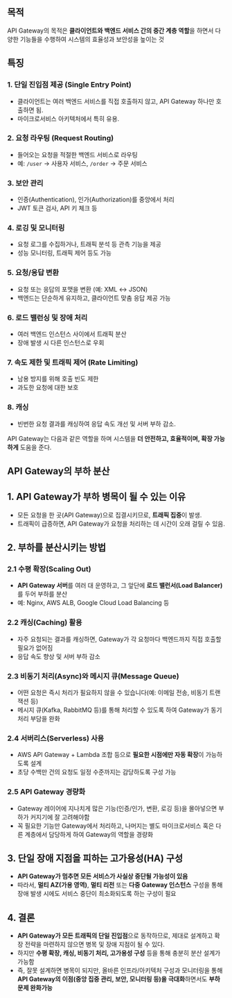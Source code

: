 ## 목적

API Gateway의 목적은 **클라이언트와 백엔드 서비스 간의 중간 계층 역할**을 하면서 다양한 기능들을 수행하여 시스템의 효율성과 보안성을 높이는 것

## 특징

### 1. **단일 진입점 제공 (Single Entry Point)**

- 클라이언트는 여러 백엔드 서비스를 직접 호출하지 않고, API Gateway 하나만 호출하면 됨.
- 마이크로서비스 아키텍처에서 특히 유용.

### 2. **요청 라우팅 (Request Routing)**

- 들어오는 요청을 적절한 백엔드 서비스로 라우팅
- 예: `/user` → 사용자 서비스, `/order` → 주문 서비스

### 3. **보안 관리**

- 인증(Authentication), 인가(Authorization)를 중앙에서 처리
- JWT 토큰 검사, API 키 체크 등

### 4. **로깅 및 모니터링**

- 요청 로그를 수집하거나, 트래픽 분석 등 관측 기능을 제공
- 성능 모니터링, 트래픽 제어 등도 가능

### 5. **요청/응답 변환**

- 요청 또는 응답의 포맷을 변환 (예: XML ↔ JSON)
- 백엔드는 단순하게 유지하고, 클라이언트 맞춤 응답 제공 가능

### 6. **로드 밸런싱 및 장애 처리**

- 여러 백엔드 인스턴스 사이에서 트래픽 분산
- 장애 발생 시 다른 인스턴스로 우회

### 7. **속도 제한 및 트래픽 제어 (Rate Limiting)**

- 남용 방지를 위해 호출 빈도 제한
- 과도한 요청에 대한 보호

### 8. **캐싱**

- 빈번한 요청 결과를 캐싱하여 응답 속도 개선 및 서버 부하 감소.

API Gateway는 다음과 같은 역할을 하며 시스템을 **더 안전하고, 효율적이며, 확장 가능하게** 도움을 준다.

## API Gateway의 부하 분산

## 1. API Gateway가 부하 병목이 될 수 있는 이유

- 모든 요청을 한 곳(API Gateway)으로 집결시키므로, **트래픽 집중**이 발생.
- 트래픽이 급증하면, API Gateway가 요청을 처리하는 데 시간이 오래 걸릴 수 있음.

## 2. 부하를 분산시키는 방법

### 2.1 **수평 확장(Scaling Out)**

- **API Gateway 서버**를 여러 대 운영하고, 그 앞단에 **로드 밸런서(Load Balancer)** 를 두어 부하를 분산
- 예: Nginx, AWS ALB, Google Cloud Load Balancing 등

### 2.2 **캐싱(Caching) 활용**

- 자주 요청되는 결과를 캐싱하면, Gateway가 각 요청마다 백엔드까지 직접 호출할 필요가 없어짐
- 응답 속도 향상 및 서버 부하 감소

### 2.3 **비동기 처리(Async)와 메시지 큐(Message Queue)**

- 어떤 요청은 즉시 처리가 필요하지 않을 수 있습니다(예: 이메일 전송, 비동기 트랜잭션 등)
- 메시지 큐(Kafka, RabbitMQ 등)를 통해 처리할 수 있도록 하여 Gateway가 동기 처리 부담을 완화

### 2.4 **서버리스(Serverless) 사용**

- AWS API Gateway + Lambda 조합 등으로 **필요한 시점에만 자동 확장**이 가능하도록 설계
- 초당 수백만 건의 요청도 일정 수준까지는 감당하도록 구성 가능

### 2.5 **API Gateway 경량화**

- Gateway 레이어에 지나치게 많은 기능(인증/인가, 변환, 로깅 등)을 몰아넣으면 부하가 커지기에 잘 고려해야함
- 꼭 필요한 기능만 Gateway에서 처리하고, 나머지는 별도 마이크로서비스 혹은 다른 계층에서 담당하게 하여 Gateway의 역할을 경량화

## 3. 단일 장애 지점을 피하는 고가용성(HA) 구성

- **API Gateway가 멈추면 모든 서비스가 사실상 중단될 가능성이 있음**
- 따라서, **멀티 AZ(가용 영역)**, **멀티 리전** 또는 **다중 Gateway 인스턴스** 구성을 통해 장애 발생 시에도 서비스 중단이 최소화되도록 하는 구성이 필요

## 4. 결론

- **API Gateway가 모든 트래픽의 단일 진입점**으로 동작하므로, 제대로 설계하고 확장 전략을 마련하지 않으면 병목 및 장애 지점이 될 수 있다.
- 하지만 **수평 확장, 캐싱, 비동기 처리, 고가용성 구성** 등을 통해 충분히 분산 설계가 가능함
- 즉, 잘못 설계하면 병목이 되지만, 올바른 인프라/아키텍처 구성과 모니터링을 통해 **API Gateway의 이점(중앙 집중 관리, 보안, 모니터링 등)을 극대화**하면서도 **부하 문제 완화가능**
